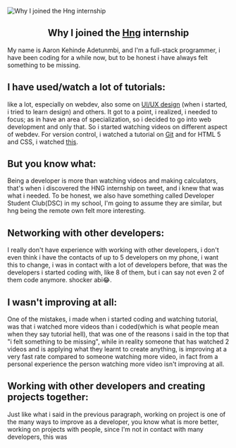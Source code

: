 ![Why I joined the Hng internship](https://images.unsplash.com/photo-1507525428034-b723cf961d3e?ixid=MnwxMjA3fDB8MHxwaG90by1wYWdlfHx8fGVufDB8fHx8&ixlib=rb-1.2.1&auto=format&fit=crop&w=all&h=2000&q=80)

## <center> Why I joined the [Hng](https://internship.zuri.team/enrollment) internship </center>

My name is Aaron Kehinde Adetunmbi, and I'm a full-stack programmer, i have been coding for a while now, but to be honest i have always felt something to be missing.

## I have used/watch a lot of tutorials:

like a lot, especially on webdev, also some on [UI/UX design](https://www.google.com/url?sa=t&rct=j&q=&esrc=s&source=web&cd=&cad=rja&uact=8&ved=2ahUKEwjV_Oe_7rLyAhUKxoUKHcMZBlIQwqsBegQIBhAB&url=https://www.youtube.com/watch?v=jk1T0CdLxwU&usg=AOvVaw18hN3JK2ybN3j5javPK6eE) (when i started, i tried to learn design) and others.
It got to a point, i realized, i needed to focus; as in have an area of specialization, so i decided to go into web development and only that. So i started watching videos on different aspect of webdev. For version control, i watched a tutorial on [Git](https://www.youtube.com/watch?v=3RjQznt-8kE) and for HTML 5 and CSS, i  watched [this](https://www.youtube.com/playlist?list=PL4cUxeGkcC9ivBf_eKCPIAYXWzLlPAm6G).

## But you know what:
Being a developer is more than watching videos and making calculators, that's when i discovered the HNG internship on tweet, and i knew that was what i needed. To be honest, we also have something called Developer Student Club(DSC) in my school, I'm going to assume they are similar, but hng being the remote own felt more interesting.

## Networking with other developers:

I really don't have experience with working with other developers, i don't even think i have the contacts of up to 5 developers on my phone, i want this to change, i was in contact with a lot of developers before, that was the developers i started coding with, like 8 of them, but i can say not even 2 of them code anymore. shocker abi😂.

## I wasn't improving at all:
One of the mistakes, i made when i started coding and watching tutorial, was that i watched more videos than i coded(which is what people mean when they say tutorial hell), that was one of the reasons i said in the top that "i felt something to be missing", while in reality someone that has watched 2 videos and is applying what they learnt to create anything, is improving at a very fast rate compared to someone watching more video, in fact from a personal experience the person watching more video isn't improving at all.

## Working with other developers and creating projects together:
Just like what i said in the previous paragraph, working on project is one of the many ways to improve as a developer, you know what is more better, working on projects with people, since I'm not in contact with many developers, this was  
<!--stackedit_data:
eyJoaXN0b3J5IjpbLTk3NDcwMDM5MF19
-->